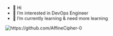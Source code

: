 - 👋 Hi
- 👀 I’m interested in DevOps Engineer
- 🌱 I’m currently learning & need more learning

<img src="https://komarev.com/ghpvc/?username=AffineCipher-0" alt="https://github.com/AffineCipher-0" />


